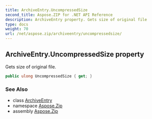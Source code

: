 ```yaml
---
title: ArchiveEntry.UncompressedSize
second_title: Aspose.ZIP for .NET API Reference
description: ArchiveEntry property. Gets size of original file
type: docs
weight: 70
url: /net/aspose.zip/archiveentry/uncompressedsize/
---
```

## ArchiveEntry.UncompressedSize property

Gets size of original file.

```csharp
public ulong UncompressedSize { get; }
```

### See Also

* class [ArchiveEntry](../)
* namespace [Aspose.Zip](../../archiveentry/)
* assembly [Aspose.Zip](../../../)


